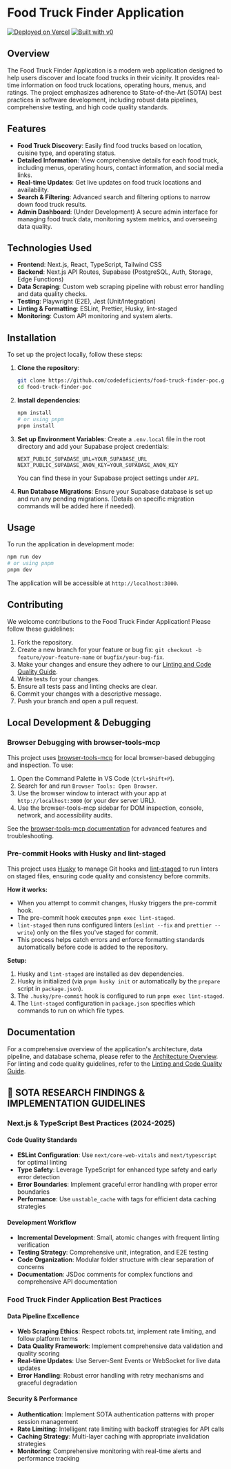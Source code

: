 # Food Truck Finder Application

[![Deployed on Vercel](https://img.shields.io/badge/Deployed%20on-Vercel-black?style=for-the-badge&logo=vercel)](https://vercel.com/codedeficients-projects/v0-remote-web-server-design)
[![Built with v0](https://img.shields.io/badge/Built%20with-v0.dev-black?style=for-the-badge)](https://v0.dev/chat/projects/rQOrGwmrQGh)

## Overview

The Food Truck Finder Application is a modern web application designed to help users discover and locate food trucks in their vicinity. It provides real-time information on food truck locations, operating hours, menus, and ratings. The project emphasizes adherence to State-of-the-Art (SOTA) best practices in software development, including robust data pipelines, comprehensive testing, and high code quality standards.

## Features

-   **Food Truck Discovery**: Easily find food trucks based on location, cuisine type, and operating status.
-   **Detailed Information**: View comprehensive details for each food truck, including menus, operating hours, contact information, and social media links.
-   **Real-time Updates**: Get live updates on food truck locations and availability.
-   **Search & Filtering**: Advanced search and filtering options to narrow down food truck results.
-   **Admin Dashboard**: (Under Development) A secure admin interface for managing food truck data, monitoring system metrics, and overseeing data quality.

## Technologies Used

-   **Frontend**: Next.js, React, TypeScript, Tailwind CSS
-   **Backend**: Next.js API Routes, Supabase (PostgreSQL, Auth, Storage, Edge Functions)
-   **Data Scraping**: Custom web scraping pipeline with robust error handling and data quality checks.
-   **Testing**: Playwright (E2E), Jest (Unit/Integration)
-   **Linting & Formatting**: ESLint, Prettier, Husky, lint-staged
-   **Monitoring**: Custom API monitoring and system alerts.

## Installation

To set up the project locally, follow these steps:

1.  **Clone the repository**:
    ```bash
    git clone https://github.com/codedeficients/food-truck-finder-poc.git
    cd food-truck-finder-poc
    ```
2.  **Install dependencies**:
    ```bash
    npm install
    # or using pnpm
    pnpm install
    ```
3.  **Set up Environment Variables**:
    Create a `.env.local` file in the root directory and add your Supabase project credentials:
    ```
    NEXT_PUBLIC_SUPABASE_URL=YOUR_SUPABASE_URL
    NEXT_PUBLIC_SUPABASE_ANON_KEY=YOUR_SUPABASE_ANON_KEY
    ```
    You can find these in your Supabase project settings under `API`.

4.  **Run Database Migrations**:
    Ensure your Supabase database is set up and run any pending migrations. (Details on specific migration commands will be added here if needed).

## Usage

To run the application in development mode:

```bash
npm run dev
# or using pnpm
pnpm dev
```

The application will be accessible at `http://localhost:3000`.

## Contributing

We welcome contributions to the Food Truck Finder Application! Please follow these guidelines:

1.  Fork the repository.
2.  Create a new branch for your feature or bug fix: `git checkout -b feature/your-feature-name` or `bugfix/your-bug-fix`.
3.  Make your changes and ensure they adhere to our [Linting and Code Quality Guide](LINTING_AND_CODE_QUALITY_GUIDE.md).
4.  Write tests for your changes.
5.  Ensure all tests pass and linting checks are clear.
6.  Commit your changes with a descriptive message.
7.  Push your branch and open a pull request.

## Local Development & Debugging

### Browser Debugging with browser-tools-mcp

This project uses [browser-tools-mcp](https://marketplace.visualstudio.com/items?itemName=browser-tools-mcp) for local browser-based debugging and inspection. To use:

1.  Open the Command Palette in VS Code (`Ctrl+Shift+P`).
2.  Search for and run `Browser Tools: Open Browser`.
3.  Use the browser window to interact with your app at `http://localhost:3000` (or your dev server URL).
4.  Use the browser-tools-mcp sidebar for DOM inspection, console, network, and accessibility audits.

See the [browser-tools-mcp documentation](https://marketplace.visualstudio.com/items?itemName=browser-tools-mcp) for advanced features and troubleshooting.

### Pre-commit Hooks with Husky and lint-staged

This project uses [Husky](https://typicode.github.io/husky/) to manage Git hooks and [lint-staged](https://github.com/okonet/lint-staged) to run linters on staged files, ensuring code quality and consistency before commits.

**How it works:**

-   When you attempt to commit changes, Husky triggers the pre-commit hook.
-   The pre-commit hook executes `pnpm exec lint-staged`.
-   `lint-staged` then runs configured linters (`eslint --fix` and `prettier --write`) only on the files you've staged for commit.
-   This process helps catch errors and enforce formatting standards automatically before code is added to the repository.

**Setup:**

1.  Husky and `lint-staged` are installed as dev dependencies.
2.  Husky is initialized (via `pnpm husky init` or automatically by the `prepare` script in `package.json`).
3.  The `.husky/pre-commit` hook is configured to run `pnpm exec lint-staged`.
4.  The `lint-staged` configuration in `package.json` specifies which commands to run on which file types.

## Documentation

For a comprehensive overview of the application's architecture, data pipeline, and database schema, please refer to the [Architecture Overview](docs/ARCHITECTURE_OVERVIEW.md). For linting and code quality guidelines, refer to the [Linting and Code Quality Guide](LINTING_AND_CODE_QUALITY_GUIDE.md).

## 🔬 SOTA RESEARCH FINDINGS & IMPLEMENTATION GUIDELINES

### Next.js & TypeScript Best Practices (2024-2025)

#### Code Quality Standards
- **ESLint Configuration**: Use `next/core-web-vitals` and `next/typescript` for optimal linting
- **Type Safety**: Leverage TypeScript for enhanced type safety and early error detection
- **Error Boundaries**: Implement graceful error handling with proper error boundaries
- **Performance**: Use `unstable_cache` with tags for efficient data caching strategies

#### Development Workflow
- **Incremental Development**: Small, atomic changes with frequent linting verification
- **Testing Strategy**: Comprehensive unit, integration, and E2E testing
- **Code Organization**: Modular folder structure with clear separation of concerns
- **Documentation**: JSDoc comments for complex functions and comprehensive API documentation

### Food Truck Finder Application Best Practices

#### Data Pipeline Excellence
- **Web Scraping Ethics**: Respect robots.txt, implement rate limiting, and follow platform terms
- **Data Quality Framework**: Implement comprehensive data validation and quality scoring
- **Real-time Updates**: Use Server-Sent Events or WebSocket for live data updates
- **Error Handling**: Robust error handling with retry mechanisms and graceful degradation

#### Security & Performance
- **Authentication**: Implement SOTA authentication patterns with proper session management
- **Rate Limiting**: Intelligent rate limiting with backoff strategies for API calls
- **Caching Strategy**: Multi-layer caching with appropriate invalidation strategies
- **Monitoring**: Comprehensive monitoring with real-time alerts and performance tracking
